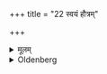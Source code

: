 +++
title = "22 स्वयं हौत्रम्"

+++

<details><summary>मूलम्</summary>

स्वयं हौत्रम् २२
</details>

<details><summary>Oldenberg</summary>

18. The Hotr̥'s place is filled by (the sacrificer) himself.
</details>

